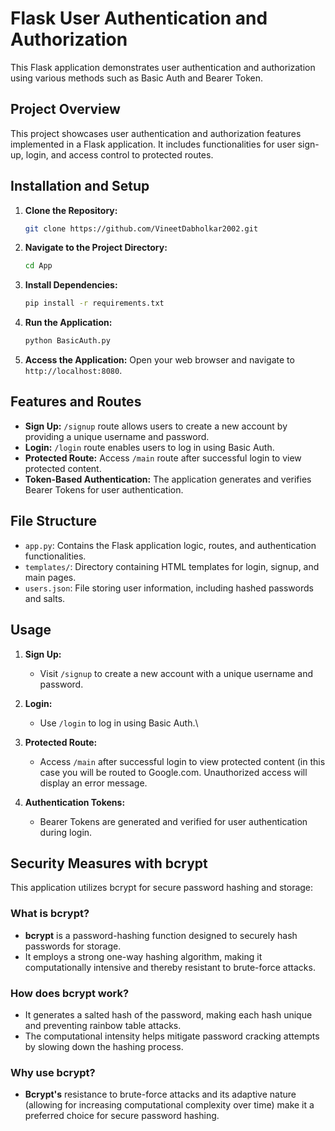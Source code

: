 # Flask User Authentication and Authorization

This Flask application demonstrates user authentication and authorization using various methods such as Basic Auth and Bearer Token.

## Project Overview

This project showcases user authentication and authorization features implemented in a Flask application. It includes functionalities for user sign-up, login, and access control to protected routes.

## Installation and Setup

1. **Clone the Repository:**
   ```bash
   git clone https://github.com/VineetDabholkar2002.git
   ```
2. **Navigate to the Project Directory:**
   ```bash
   cd App
   ```
3. **Install Dependencies:**
   ```bash
   pip install -r requirements.txt
   ```
4. **Run the Application:**
   ```bash
   python BasicAuth.py
   ```
5. **Access the Application:**
   Open your web browser and navigate to `http://localhost:8080`.

## Features and Routes

- **Sign Up:** `/signup` route allows users to create a new account by providing a unique username and password.
- **Login:** `/login` route enables users to log in using Basic Auth.
- **Protected Route:** Access `/main` route after successful login to view protected content.
- **Token-Based Authentication:** The application generates and verifies Bearer Tokens for user authentication.

## File Structure

- `app.py`: Contains the Flask application logic, routes, and authentication functionalities.
- `templates/`: Directory containing HTML templates for login, signup, and main pages.
- `users.json`: File storing user information, including hashed passwords and salts.

## Usage

1. **Sign Up:**
   - Visit `/signup` to create a new account with a unique username and password.

2. **Login:**
   - Use `/login` to log in using Basic Auth.\

3. **Protected Route:**
   - Access `/main` after successful login to view protected content (in this case you will be routed to Google.com.  Unauthorized access will display an error message.

4. **Authentication Tokens:**
   - Bearer Tokens are generated and verified for user authentication during login.

## Security Measures with bcrypt

This application utilizes bcrypt for secure password hashing and storage:

### What is bcrypt?

- **bcrypt** is a password-hashing function designed to securely hash passwords for storage.
- It employs a strong one-way hashing algorithm, making it computationally intensive and thereby resistant to brute-force attacks.

### How does bcrypt work?

- It generates a salted hash of the password, making each hash unique and preventing rainbow table attacks.
- The computational intensity helps mitigate password cracking attempts by slowing down the hashing process.

### Why use bcrypt?

- **Bcrypt's** resistance to brute-force attacks and its adaptive nature (allowing for increasing computational complexity over time) make it a preferred choice for secure password hashing.



